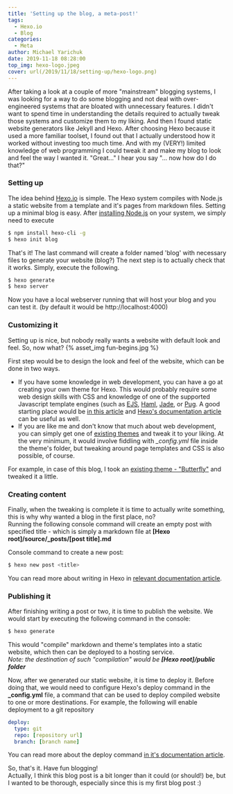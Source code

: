 ```yaml
---
title: 'Setting up the blog, a meta-post!'
tags:
  - Hexo.io
  - Blog
categories:
  - Meta
author: Michael Yarichuk
date: 2019-11-18 08:28:00
top_img: hexo-logo.jpeg
cover: url(/2019/11/18/setting-up/hexo-logo.png)
---
```


After taking a look at a couple of more "mainstream" blogging systems, I was looking for a way to do some blogging and not deal with over-engineered systems that are bloated with unnecessary features. I didn't want to spend time in understanding the details required to actually tweak those systems and customize them to my liking.
And then I found static website generators like Jekyll and Hexo. After choosing Hexo because it used a more familiar toolset, I found out that I actually understood how it worked without investing too much time. And with my (VERY!) limited knowledge of web programming I could tweak it and make my blog to look and feel the way I wanted it. 
"Great..." I hear you say "... now how do I do that?"

### Setting up
The idea behind [Hexo.io](https://hexo.io/) is simple. The Hexo system compiles with Node.js a static website from a template and it's pages from markdown files.
Setting up a minimal blog is easy. After [installing Node.js](https://nodejs.org/en/download/) on your system, we simply need to execute

``` bash
$ npm install hexo-cli -g
$ hexo init blog
```

That's it! The last command will create a folder named 'blog' with necessary files to generate your website (blog?)
The next step is to actually check that it works. Simply, execute the following.

``` bash
$ hexo generate
$ hexo server
```

Now you have a local webserver running that will host your blog and you can test it. (by default it would be http://localhost:4000)

### Customizing it
Setting up is nice, but nobody really wants a website with default look and feel. So, now what?
{% asset_img fun-begins.jpg %}

First step would be to design the look and feel of the website, which can be done in two ways.
- If you have some knowledge in web development, you can have a go at creating your own theme for Hexo. This would probably require some web design skills with CSS and knowledge of one of the supported Javascript template engines (such as [EJS](https://github.com/hexojs/hexo-renderer-ejs), [Haml](https://github.com/hexojs/hexo-renderer-haml), [Jade](https://github.com/hexojs/hexo-renderer-jade), or [Pug](https://github.com/maxknee/hexo-render-pug). A good starting place would be [in this article](http://www.codeblocq.com/2016/03/Create-an-Hexo-Theme-Part-1-Index/) and [Hexo's documentation article](https://hexo.io/docs/themes.html) can be useful as well.
- If you are like me and don't know that much about web development, you can simply get one of [existing themes](https://hexo.io/themes/) and tweak it to your liking. At the very minimum, it would involve fiddling with *_config.yml* file inside the theme's folder, but tweaking around page templates and CSS is also possible, of course.

For example, in case of this blog, I took an [existing theme - "Butterfly"](https://github.com/jerryc127/hexo-theme-butterfly) and tweaked it a little.

### Creating content
Finally, when the tweaking is complete it is time to actually write something, this is why why wanted a blog in the first place, no? </br>
Running the following console command will create an empty post with specified title - which is simply a markdown file at **[Hexo root]/source/_posts/[post title].md**


Console command to create a new post:
``` bash
$ hexo new post <title>
```
You can read more about writing in Hexo in [relevant documentation article](https://hexo.io/docs/writing.html).

### Publishing it
After finishing writing a post or two, it is time to publish the website.
We would start by executing the following command in the console:
``` bash
$ hexo generate
```
This would "compile" markdown and theme's templates into a static website, which then can be deployed to a hosting service. 
<br/>
_Note: the destination of such "compilation" would be **[Hexo root]/public folder**_
<br/>


Now, after we generated our static website, it is time to deploy it. Before doing that, we would need to configure Hexo's deploy command in the **_config.yml** file, a command that can be used to deploy compiled website to one or more destinations.
For example, the following will enable deployment to a git repository
``` yml
deploy:
  type: git
  repo: [repository url]
  branch: [branch name]
```

You can read more about the deploy command [in it's documentation article](https://hexo.io/docs/one-command-deployment).

So, that's it. Have fun blogging! <br/>
Actually, I think this blog post is a bit longer than it could (or should!) be, but I wanted to be thorough, especially since this is my first blog post :)
